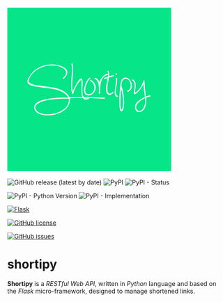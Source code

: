 ![shortipy logo](https://github.com/CoffeePerry/shortipy/blob/main/art/shortipy.png?raw=true)

![GitHub release (latest by date)](https://img.shields.io/github/v/release/CoffeePerry/shortipy)
![PyPI](https://img.shields.io/pypi/v/shortipy?logo=PyPI&logoColor=white)
![PyPI - Status](https://img.shields.io/pypi/status/shortipy)

![PyPI - Python Version](https://img.shields.io/pypi/pyversions/shortipy?logo=Python&logoColor=white)
![PyPI - Implementation](https://img.shields.io/pypi/implementation/shortipy)

[![Flask](https://img.shields.io/badge/framework-Flask-black?logo=Flask&logoColor=white)](https://github.com/pallets/flask/)

[![GitHub license](https://img.shields.io/github/license/CoffeePerry/shortipy)](https://github.com/CoffeePerry/shortipy/blob/master/LICENSE)

[![GitHub issues](https://img.shields.io/github/issues/CoffeePerry/shortipy)](https://github.com/CoffeePerry/shortipy/issues)

# shortipy

**Shortipy** is a *RESTful Web API*, written in *Python* language and based on the *Flask* micro-framework, designed to manage shortened links. 
